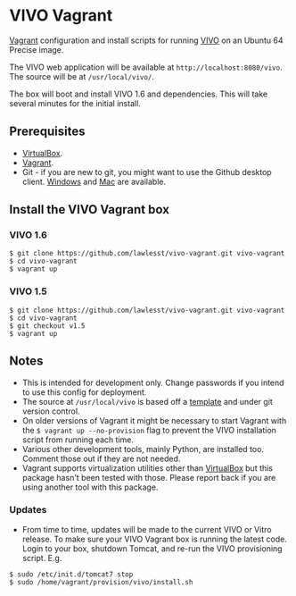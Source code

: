 # VIVO Vagrant

[Vagrant](http://www.vagrantup.com/) configuration and install scripts for running [VIVO](http://vivoweb.org) on an Ubuntu 64 Precise image.

The VIVO web application will be available at `http://localhost:8080/vivo`.  The source will be at `/usr/local/vivo/`.

The box will boot and install VIVO 1.6 and dependencies.  This will take several minutes for the initial install.

## Prerequisites
 * [VirtualBox](https://www.virtualbox.org/).
 * [Vagrant](https://docs.vagrantup.com/v2/installation/index.html).
 * Git - if you are new to git, you might want to use the Github desktop client. [Windows](http://windows.github.com/) and [Mac](http://mac.github.com/) are available.

## Install the VIVO Vagrant box

### VIVO 1.6
~~~
$ git clone https://github.com/lawlesst/vivo-vagrant.git vivo-vagrant
$ cd vivo-vagrant
$ vagrant up
~~~

### VIVO 1.5
~~~
$ git clone https://github.com/lawlesst/vivo-vagrant.git vivo-vagrant
$ cd vivo-vagrant
$ git checkout v1.5
$ vagrant up
~~~

## Notes
 * This is intended for development only.  Change passwords if you intend to use this config for deployment.
 * The source at `/usr/local/vivo` is based off a [template](https://github.com/lawlesst/vivo-project-template) and under git
 version control.
 * On older versions of Vagrant it might be necessary to start Vagrant with the `$ vagrant up --no-provision` flag to prevent the VIVO installation script from running each time.
 * Various other development tools, mainly Python, are installed too.  Comment those out if they are not needed.
 * Vagrant supports virtualization utilities other than [VirtualBox](https://www.virtualbox.org/) but this package hasn't been tested with those.  Please report back if you are using another tool with this package.  

### Updates
 * From time to time, updates will be made to the current VIVO or Vitro release.  To make sure your VIVO Vagrant box is running the latest code.  Login to your box, shutdown Tomcat, and re-run the VIVO provisioning script.  E.g.
 
 ~~~
 $ sudo /etc/init.d/tomcat7 stop
 $ sudo /home/vagrant/provision/vivo/install.sh
 ~~~


